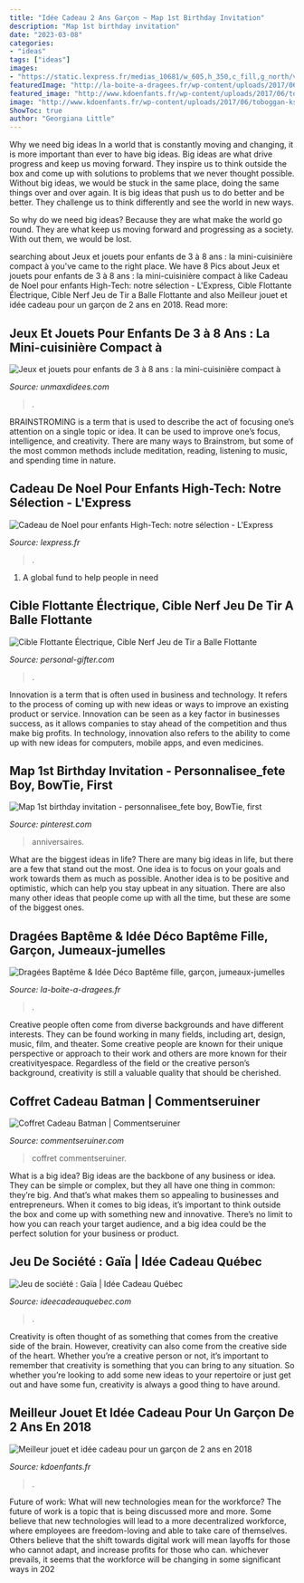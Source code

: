 ```yaml
---
title: "Idée Cadeau 2 Ans Garçon ~ Map 1st Birthday Invitation"
description: "Map 1st birthday invitation"
date: "2023-03-08"
categories:
- "ideas"
tags: ["ideas"]
images:
- "https://static.lexpress.fr/medias_10681/w_605,h_350,c_fill,g_north/v1448298089/dix-cadeaux-de-noel-high-tech-pour-les-enfants_5468876.jpg"
featuredImage: "http://la-boite-a-dragees.fr/wp-content/uploads/2017/06/Dragées-bapteme-40.jpg"
featured_image: "http://www.kdoenfants.fr/wp-content/uploads/2017/06/toboggan-ks-smoby-1024x889.jpg"
image: "http://www.kdoenfants.fr/wp-content/uploads/2017/06/toboggan-ks-smoby-1024x889.jpg"
ShowToc: true
author: "Georgiana Little"
---
```



Why we need big ideas
In a world that is constantly moving and changing, it is more important than ever to have big ideas. Big ideas are what drive progress and keep us moving forward. They inspire us to think outside the box and come up with solutions to problems that we never thought possible.
Without big ideas, we would be stuck in the same place, doing the same things over and over again. It is big ideas that push us to do better and be better. They challenge us to think differently and see the world in new ways.

So why do we need big ideas? Because they are what make the world go round. They are what keep us moving forward and progressing as a society. With out them, we would be lost.

	

		
searching about Jeux et jouets pour enfants de 3 à 8 ans : la mini-cuisinière compact à you've came to the right place. We have 8 Pics about Jeux et jouets pour enfants de 3 à 8 ans : la mini-cuisinière compact à like Cadeau de Noel pour enfants High-Tech: notre sélection - L&#039;Express, Cible Flottante Électrique, Cible Nerf Jeu de Tir a Balle Flottante and also Meilleur jouet et idée cadeau pour un garçon de 2 ans en 2018. Read more:
		
    
## Jeux Et Jouets Pour Enfants De 3 à 8 Ans : La Mini-cuisinière Compact à

<img loading=lazy src="https://www.unmaxdidees.com/public/jeux_et_jouets/3_ans/mai_09/.Jouet_mini_cuisinere_valise_s.jpg" onerror="this.onerror=null;this.src='https://tse2.mm.bing.net/th?id=OIP.r5G-bSF-CC23XWbWrDIMewHaHa&amp;pid=15.1';" alt="Jeux et jouets pour enfants de 3 à 8 ans : la mini-cuisinière compact à">

_Source: unmaxdidees.com_

>. 

	

BRAINSTROMING is a term that is used to describe the act of focusing one’s attention on a single topic or idea. It can be used to improve one’s focus, intelligence, and creativity. There are many ways to Brainstrom, but some of the most common methods include meditation, reading, listening to music, and spending time in nature.

    
## Cadeau De Noel Pour Enfants High-Tech: Notre Sélection - L&#039;Express

<img loading=lazy src="https://static.lexpress.fr/medias_10681/w_605,h_350,c_fill,g_north/v1448298089/dix-cadeaux-de-noel-high-tech-pour-les-enfants_5468876.jpg" onerror="this.onerror=null;this.src='https://tse1.mm.bing.net/th?id=OIP.9MbMhII9pMo3P5C5yBe3CAHaES&amp;pid=15.1';" alt="Cadeau de Noel pour enfants High-Tech: notre sélection - L&#039;Express">

_Source: lexpress.fr_

>. 

	

1. A global fund to help people in need 

    
## Cible Flottante Électrique, Cible Nerf Jeu De Tir A Balle Flottante

<img loading=lazy src="https://images.personal-gifter.com/2021/03/Cible-Flottante-Electrique-Cible-Nerf-Jeu-de-Tir-a-Balle-Flottante-Lumineux-avec-10-Boule-Flottante-2-Pistolet-30-Flechette-et-5-Flip-Cibles-Jouet-de-Tir-Enfant-Cadeau-Garcons-Filles-5-a-13-Ans-0-1-300x300.jpg" onerror="this.onerror=null;this.src='https://tse2.mm.bing.net/th?id=OIP.Z6PWtHqPUF5NIp04wwT9AQAAAA&amp;pid=15.1';" alt="Cible Flottante Électrique, Cible Nerf Jeu de Tir a Balle Flottante">

_Source: personal-gifter.com_

>. 

	

Innovation is a term that is often used in business and technology. It refers to the process of coming up with new ideas or ways to improve an existing product or service. Innovation can be seen as a key factor in businesses success, as it allows companies to stay ahead of the competition and thus make big profits. In technology, innovation also refers to the ability to come up with new ideas for computers, mobile apps, and even medicines.

    
## Map 1st Birthday Invitation - Personnalisee_fete Boy, BowTie, First

<img loading=lazy src="https://i.pinimg.com/originals/22/d6/d4/22d6d49fcc31af319807cfa6ead938a6.jpg" onerror="this.onerror=null;this.src='https://tse4.mm.bing.net/th?id=OIP.Ln7xfjjl1hrioiJRlcx3AQHaFS&amp;pid=15.1';" alt="Map 1st birthday invitation - personnalisee_fete boy, BowTie, first">

_Source: pinterest.com_

>anniversaires. 

	

What are the biggest ideas in life?
There are many big ideas in life, but there are a few that stand out the most. One idea is to focus on your goals and work towards them as much as possible. Another idea is to be positive and optimistic, which can help you stay upbeat in any situation. There are also many other ideas that people come up with all the time, but these are some of the biggest ones.

    
## Dragées Baptême &amp; Idée Déco Baptême Fille, Garçon, Jumeaux-jumelles

<img loading=lazy src="http://la-boite-a-dragees.fr/wp-content/uploads/2017/06/Dragées-bapteme-40.jpg" onerror="this.onerror=null;this.src='https://tse4.mm.bing.net/th?id=OIP.op-_Te8zpy8LIPgYRzsy5gHaHa&amp;pid=15.1';" alt="Dragées Baptême &amp; Idée Déco Baptême fille, garçon, jumeaux-jumelles">

_Source: la-boite-a-dragees.fr_

>. 

	

Creative people often come from diverse backgrounds and have different interests. They can be found working in many fields, including art, design, music, film, and theater. Some creative people are known for their unique perspective or approach to their work and others are more known for their creativityespace. Regardless of the field or the creative person’s background, creativity is still a valuable quality that should be cherished.

    
## Coffret Cadeau Batman | Commentseruiner

<img loading=lazy src="https://commentseruiner.com/31927-thickbox_default/coffret-cadeau-batman.jpg" onerror="this.onerror=null;this.src='https://tse3.mm.bing.net/th?id=OIP.uq016zoL9mqLgom-WeY3hgHaHa&amp;pid=15.1';" alt="Coffret Cadeau Batman | Commentseruiner">

_Source: commentseruiner.com_

>coffret commentseruiner. 

	

What is a big idea?
Big ideas are the backbone of any business or idea. They can be simple or complex, but they all have one thing in common: they’re big. And that’s what makes them so appealing to businesses and entrepreneurs. When it comes to big ideas, it’s important to think outside the box and come up with something new and innovative. There’s no limit to how you can reach your target audience, and a big idea could be the perfect solution for your business or product.

    
## Jeu De Société : Gaïa | Idée Cadeau Québec

<img loading=lazy src="https://www.ideecadeauquebec.com/wp-content/uploads/2015/02/PSX_20150204_155731_resized1.jpg" onerror="this.onerror=null;this.src='https://tse3.mm.bing.net/th?id=OIP.PzoCidULMHKIwItIm5ew-gHaEK&amp;pid=15.1';" alt="Jeu de société : Gaïa | Idée Cadeau Québec">

_Source: ideecadeauquebec.com_

>. 

	

Creativity is often thought of as something that comes from the creative side of the brain. However, creativity can also come from the creative side of the heart. Whether you’re a creative person or not, it’s important to remember that creativity is something that you can bring to any situation. So whether you’re looking to add some new ideas to your repertoire or just get out and have some fun, creativity is always a good thing to have around.

    
## Meilleur Jouet Et Idée Cadeau Pour Un Garçon De 2 Ans En 2018

<img loading=lazy src="http://www.kdoenfants.fr/wp-content/uploads/2017/06/toboggan-ks-smoby-1024x889.jpg" onerror="this.onerror=null;this.src='https://tse1.mm.bing.net/th?id=OIP.T9K1AmJfzmk3Ew8ygcWmZAHaGb&amp;pid=15.1';" alt="Meilleur jouet et idée cadeau pour un garçon de 2 ans en 2018">

_Source: kdoenfants.fr_

>. 

	

Future of work: What will new technologies mean for the workforce?
The future of work is a topic that is being discussed more and more. Some believe that new technologies will lead to a more decentralized workforce, where employees are freedom-loving and able to take care of themselves. Others believe that the shift towards digital work will mean layoffs for those who cannot adapt, and increase profits for those who can. whichever prevails, it seems that the workforce will be changing in some significant ways in 202
